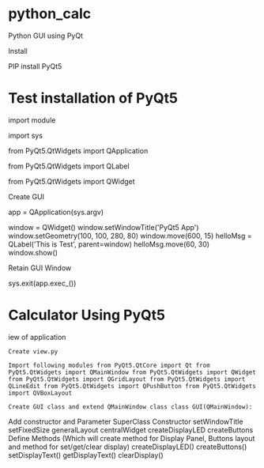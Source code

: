# python_calc

Python GUI using PyQt

Install

PIP install PyQt5

# Test installation of PyQt5


import module

import sys

from PyQt5.QtWidgets import QApplication

from PyQt5.QtWidgets import QLabel

from PyQt5.QtWidgets import QWidget

Create GUI

app = QApplication(sys.argv)

window = QWidget() window.setWindowTitle('PyQt5 App') window.setGeometry(100, 100, 280, 80) window.move(600, 15) helloMsg = QLabel('This is Test', parent=window) helloMsg.move(60, 30) window.show()

Retain GUI Window

sys.exit(app.exec_())

# Calculator Using PyQt5

iew of application

    Create view.py

    Import following modules from PyQt5.QtCore import Qt from PyQt5.QtWidgets import QMainWindow from PyQt5.QtWidgets import QWidget from PyQt5.QtWidgets import QGridLayout from PyQt5.QtWidgets import QLineEdit from PyQt5.QtWidgets import QPushButton from PyQt5.QtWidgets import QVBoxLayout

    Create GUI class and extend QMainWindow class class GUI(QMainWindow):
Add constructor and Parameter SuperClass Constructor setWindowTitle setFixedSize generalLayout centralWidget createDisplayLED createButtons Define Methods (Which will create method for Display Panel, Buttons layout and method for set/get/clear display) createDisplayLED() createButtons() setDisplayText() getDisplayText() clearDisplay()

